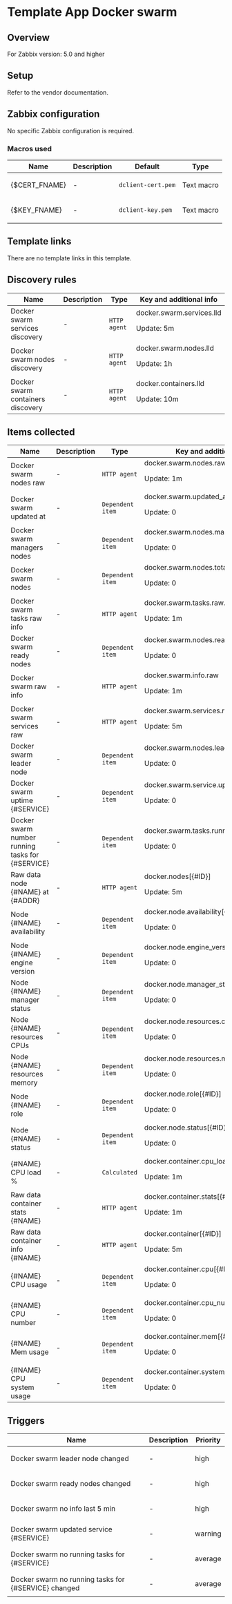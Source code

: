 # Template App Docker swarm

## Overview

For Zabbix version: 5.0 and higher

## Setup

Refer to the vendor documentation.

## Zabbix configuration

No specific Zabbix configuration is required.

### Macros used

|Name|Description|Default|Type|
|----|-----------|-------|----|
|{$CERT_FNAME}|<p>-</p>|`dclient-cert.pem`|Text macro|
|{$KEY_FNAME}|<p>-</p>|`dclient-key.pem`|Text macro|
## Template links

There are no template links in this template.

## Discovery rules

|Name|Description|Type|Key and additional info|
|----|-----------|----|----|
|Docker swarm services discovery|<p>-</p>|`HTTP agent`|docker.swarm.services.lld<p>Update: 5m</p>|
|Docker swarm nodes discovery|<p>-</p>|`HTTP agent`|docker.swarm.nodes.lld<p>Update: 1h</p>|
|Docker swarm containers discovery|<p>-</p>|`HTTP agent`|docker.containers.lld<p>Update: 10m</p>|
## Items collected

|Name|Description|Type|Key and additional info|
|----|-----------|----|----|
|Docker swarm nodes raw|<p>-</p>|`HTTP agent`|docker.swarm.nodes.raw<p>Update: 1m</p>|
|Docker swarm updated at|<p>-</p>|`Dependent item`|docker.swarm.updated_at<p>Update: 0</p>|
|Docker swarm managers nodes|<p>-</p>|`Dependent item`|docker.swarm.nodes.manager<p>Update: 0</p>|
|Docker swarm nodes|<p>-</p>|`Dependent item`|docker.swarm.nodes.total<p>Update: 0</p>|
|Docker swarm tasks raw info|<p>-</p>|`HTTP agent`|docker.swarm.tasks.raw.info<p>Update: 1m</p>|
|Docker swarm ready nodes|<p>-</p>|`Dependent item`|docker.swarm.nodes.ready<p>Update: 0</p>|
|Docker swarm raw info|<p>-</p>|`HTTP agent`|docker.swarm.info.raw<p>Update: 1m</p>|
|Docker swarm services raw|<p>-</p>|`HTTP agent`|docker.swarm.services.raw<p>Update: 5m</p>|
|Docker swarm leader node|<p>-</p>|`Dependent item`|docker.swarm.nodes.leader<p>Update: 0</p>|
|Docker swarm uptime {#SERVICE}|<p>-</p>|`Dependent item`|docker.swarm.service.uptime[{#SERVICE}]<p>Update: 0</p>|
|Docker swarm number running tasks for {#SERVICE}|<p>-</p>|`Dependent item`|docker.swarm.tasks.running[{#SERVICE}]<p>Update: 0</p>|
|Raw data node {#NAME} at {#ADDR}|<p>-</p>|`HTTP agent`|docker.nodes[{#ID}]<p>Update: 5m</p>|
|Node {#NAME} availability|<p>-</p>|`Dependent item`|docker.node.availability[{#ID}]<p>Update: 0</p>|
|Node {#NAME} engine version|<p>-</p>|`Dependent item`|docker.node.engine_version[{#ID}]<p>Update: 0</p>|
|Node {#NAME} manager status|<p>-</p>|`Dependent item`|docker.node.manager_status[{#ID}]<p>Update: 0</p>|
|Node {#NAME} resources CPUs|<p>-</p>|`Dependent item`|docker.node.resources.cpu[{#ID}]<p>Update: 0</p>|
|Node {#NAME} resources memory|<p>-</p>|`Dependent item`|docker.node.resources.mem[{#ID}]<p>Update: 0</p>|
|Node {#NAME} role|<p>-</p>|`Dependent item`|docker.node.role[{#ID}]<p>Update: 0</p>|
|Node {#NAME} status|<p>-</p>|`Dependent item`|docker.node.status[{#ID}]<p>Update: 0</p>|
|{#NAME} CPU load %|<p>-</p>|`Calculated`|docker.container.cpu_load[{#ID}]<p>Update: 1m</p>|
|Raw data container stats {#NAME}|<p>-</p>|`HTTP agent`|docker.container.stats[{#ID}]<p>Update: 1m</p>|
|Raw data container info {#NAME}|<p>-</p>|`HTTP agent`|docker.container[{#ID}]<p>Update: 5m</p>|
|{#NAME} CPU usage|<p>-</p>|`Dependent item`|docker.container.cpu[{#ID}]<p>Update: 0</p>|
|{#NAME} CPU number|<p>-</p>|`Dependent item`|docker.container.cpu_num[{#ID}]<p>Update: 0</p>|
|{#NAME} Mem usage|<p>-</p>|`Dependent item`|docker.container.mem[{#ID}]<p>Update: 0</p>|
|{#NAME} CPU system usage|<p>-</p>|`Dependent item`|docker.container.system_cpu[{#ID}]<p>Update: 0</p>|
## Triggers

|Name|Description|Priority|
|----|-----------|----|
|Docker swarm leader node changed|<p>-</p>|high|
|Docker swarm ready nodes changed|<p>-</p>|high|
|Docker swarm no info last 5 min|<p>-</p>|high|
|Docker swarm updated service {#SERVICE}|<p>-</p>|warning|
|Docker swarm no running tasks for {#SERVICE}|<p>-</p>|average|
|Docker swarm no running tasks for {#SERVICE} changed|<p>-</p>|average|
